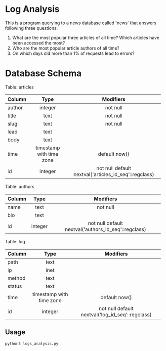 # Log Analysis

This is a program querying to a news database called 'news' that answers following three questions:
1. What are the most popular three articles of all time? Which articles have been accessed the most?
2. Who are the most popular article authors of all time?
3. On which days did more than 1% of requests lead to errors?

# Database Schema
Table: articles

| Column        | Type           | Modifiers  |
| ------------- |:-------------:| :-----:|
|author | integer | not null |
|title | text | not null |
|slug | text | not null |
|lead | text | |
|body | text | |
|time | timestamp with time zone | default now() |
|id | integer | not null default nextval('articles_id_seq'::regclass) |


Table: authors

| Column        | Type           | Modifiers  |
| ------------- |:-------------:| :-----:|
|name | text | not null |
|bio | text | |
|id | integer | not null default nextval('authors_id_seq'::regclass) |

Table: log

| Column        | Type           | Modifiers  |
| ------------- |:-------------:| :-----:|
| path | text  | |
| ip | inet | |
| method | text | |
| status | text | |
| time | timestamp with time zone | default now() |
| id | integer | not null default nextval('log_id_seq'::regclass) |

## Usage
```
python3 logs_analysis.py
```
